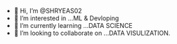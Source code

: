- 👋 Hi, I’m @SHRYEAS02
- 👀 I’m interested in ...ML & Devloping
- 🌱 I’m currently learning ...DATA SCIENCE
- 💞️ I’m looking to collaborate on ...DATA VISULIZATION.

